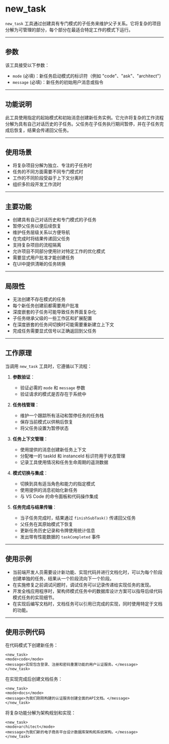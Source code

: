 # new_task

`new_task` 工具通过创建具有专门模式的子任务来维护父子关系。它将复杂的项目分解为可管理的部分，每个部分在最适合特定工作的模式下运行。

---

## 参数

该工具接受以下参数：

- `mode` (必填)：新任务启动模式的标识符（例如 "code"、"ask"、"architect"）
- `message` (必填)：新任务的初始用户消息或指令

---

## 功能说明

此工具使用指定的起始模式和初始消息创建新任务实例。它允许将复杂的工作流程分解为具有自己对话历史的子任务。父任务在子任务执行期间暂停，并在子任务完成后恢复，结果会传递回父任务。

---

## 使用场景

- 将复杂项目分解为独立、专注的子任务时
- 任务的不同方面需要不同专门模式时
- 工作的不同阶段受益于上下文分离时
- 组织多阶段开发工作流时

---

## 主要功能

- 创建具有自己对话历史和专门模式的子任务
- 暂停父任务以便后续恢复
- 维护任务层级关系以方便导航
- 在完成时将结果传递回父任务
- 支持复杂项目的流程隔离
- 允许项目不同部分使用针对特定工作的优化模式
- 需要显式用户批准才能创建任务
- 在UI中提供清晰的任务转换

---

## 局限性

- 无法创建不存在模式的任务
- 每个新任务创建前都需要用户批准
- 深度嵌套的子任务可能导致任务界面复杂化
- 子任务继承父级的一些工作区和扩展配置
- 在深度嵌套的任务间切换时可能需要重新建立上下文
- 完成任务需要显式信号以正确返回到父任务

---

## 工作原理

当调用 `new_task` 工具时，它遵循以下流程：

1. **参数验证**：
   - 验证必需的 `mode` 和 `message` 参数
   - 验证请求的模式是否存在于系统中

2. **任务栈管理**：
   - 维护一个跟踪所有活动和暂停任务的任务栈
   - 保存当前模式以供稍后恢复
   - 将父任务设置为暂停状态

3. **任务上下文管理**：
   - 使用提供的消息创建新任务上下文
   - 分配唯一的 taskId 和 instanceId 标识符用于状态管理
   - 记录工具使用情况和任务生命周期的遥测数据

4. **模式切换与集成**：
   - 切换到具有适当角色和能力的指定模式
   - 使用提供的消息初始化新任务
   - 与 VS Code 的命令面板和代码操作集成

5. **任务完成与结果传输**：
   - 当子任务完成时，结果通过 `finishSubTask()` 传递回父任务
   - 父任务在其原始模式下恢复
   - 更新任务历史记录和令牌使用统计信息
   - 发出带有性能数据的 `taskCompleted` 事件

---

## 使用示例

- 当前端开发人员需要设计新功能、实现代码并进行文档化时，可以为每个阶段创建单独的任务，结果从一个阶段流向下一个阶段。
- 在实施修复之前调试问题时，调试任务可以记录传递给实现任务的发现。
- 开发全栈应用程序时，架构师模式任务中的数据库设计方案可以指导后续代码模式任务的实现细节。
- 在实现后编写文档时，文档任务可以引用已完成的实现，同时使用特定于文档的功能。

---

## 使用示例代码

在代码模式下创建新任务：
```
<new_task>
<mode>code</mode>
<message>实现包含登录、注册和密码重置功能的用户认证服务。</message>
</new_task>
```

在实现完成后创建文档任务：
```
<new_task>
<mode>docs</mode>
<message>为我们刚刚构建的认证服务创建全面的API文档。</message>
</new_task>
```

将复杂功能分解为架构规划和实现：
```
<new_task>
<mode>architect</mode>
<message>为我们新的电子商务平台设计数据库架构和系统架构。</message>
</new_task>